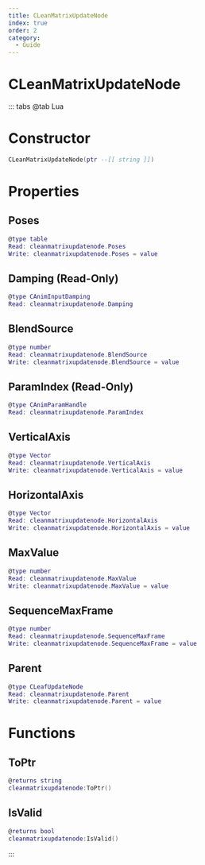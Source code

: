 ```yaml
---
title: CLeanMatrixUpdateNode
index: true
order: 2
category:
  - Guide
---
```


# CLeanMatrixUpdateNode

::: tabs
@tab Lua
# Constructor
```lua
CLeanMatrixUpdateNode(ptr --[[ string ]])
```
# Properties
## Poses 
```lua
@type table
Read: cleanmatrixupdatenode.Poses
Write: cleanmatrixupdatenode.Poses = value
```
## Damping (Read-Only)
```lua
@type CAnimInputDamping
Read: cleanmatrixupdatenode.Damping
```
## BlendSource 
```lua
@type number
Read: cleanmatrixupdatenode.BlendSource
Write: cleanmatrixupdatenode.BlendSource = value
```
## ParamIndex (Read-Only)
```lua
@type CAnimParamHandle
Read: cleanmatrixupdatenode.ParamIndex
```
## VerticalAxis 
```lua
@type Vector
Read: cleanmatrixupdatenode.VerticalAxis
Write: cleanmatrixupdatenode.VerticalAxis = value
```
## HorizontalAxis 
```lua
@type Vector
Read: cleanmatrixupdatenode.HorizontalAxis
Write: cleanmatrixupdatenode.HorizontalAxis = value
```
## MaxValue 
```lua
@type number
Read: cleanmatrixupdatenode.MaxValue
Write: cleanmatrixupdatenode.MaxValue = value
```
## SequenceMaxFrame 
```lua
@type number
Read: cleanmatrixupdatenode.SequenceMaxFrame
Write: cleanmatrixupdatenode.SequenceMaxFrame = value
```
## Parent 
```lua
@type CLeafUpdateNode
Read: cleanmatrixupdatenode.Parent
Write: cleanmatrixupdatenode.Parent = value
```
# Functions
## ToPtr
```lua
@returns string
cleanmatrixupdatenode:ToPtr()
```
## IsValid
```lua
@returns bool
cleanmatrixupdatenode:IsValid()
```

:::